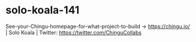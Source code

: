 # solo-koala-141
See-your-Chingu-homepage-for-what-project-to-build -> https://chingu.io/ | Solo Koala | Twitter: https://twitter.com/ChinguCollabs
